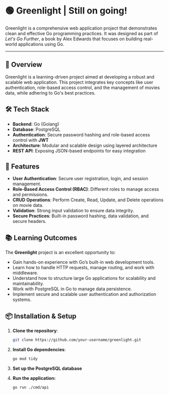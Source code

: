 # 🟢 Greenlight | Still on going!

Greenlight is a comprehensive web application project that demonstrates clean and effective Go programming practices. It was designed as part of *Let's Go Further*, a book by Alex Edwards that focuses on building real-world applications using Go.

---

## 🚀 Overview

Greenlight is a learning-driven project aimed at developing a robust and scalable web application. This project integrates key concepts like user authentication, role-based access control, and the management of movies data, while adhering to Go's best practices.

## 🛠️ Tech Stack

- **Backend**: Go (Golang)
- **Database**: PostgreSQL
- **Authentication**: Secure password hashing and role-based access control with **JWT**
- **Architecture**: Modular and scalable design using layered architecture
- **REST API**: Exposing JSON-based endpoints for easy integration

## 🎯 Features

- **User Authentication**: Secure user registration, login, and session management.
- **Role-Based Access Control (RBAC)**: Different roles to manage access and permissions.
- **CRUD Operations**: Perform Create, Read, Update, and Delete operations on movie data.
- **Validation**: Strong input validation to ensure data integrity.
- **Secure Practices**: Built-in password hashing, data validation, and secure headers.

## 📚 Learning Outcomes

The **Greenlight** project is an excellent opportunity to:
- Gain hands-on experience with Go’s built-in web development tools.
- Learn how to handle HTTP requests, manage routing, and work with middleware.
- Understand how to structure large Go applications for scalability and maintainability.
- Work with PostgreSQL in Go to manage data persistence.
- Implement secure and scalable user authentication and authorization systems.

## 📦 Installation & Setup

1. **Clone the repository**:

   ```bash
   git clone https://github.com/your-username/greenlight.git

2. **Install Go dependencies**:

   ```bash
   go mod tidy

3. **Set up the PostgreSQL database**

4. **Run the application:**

   ```bash
   go run ./cmd/api
